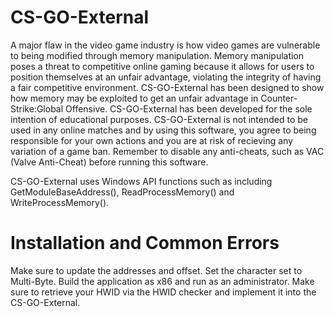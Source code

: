 # CS-GO-External

A major flaw in the video game industry is how video games are vulnerable to being modified through memory manipulation. Memory manipulation poses a threat to competitive online gaming because it allows for users to position themselves at an unfair advantage, violating the integrity of having a fair competitive environment. CS-GO-External has been designed to show how memory may be exploited to get an unfair advantage in Counter-Strike:Global Offensive. CS-GO-External has been developed for the sole intention of educational purposes. CS-GO-External is not intended to be used in any online matches and by using this software, you agree to being responsible for your own actions and you are at risk of recieving any variation of a game ban. Remember to disable any anti-cheats, such as VAC (Valve Anti-Cheat) before running this software. 

CS-GO-External uses Windows API functions such as including GetModuleBaseAddress(), ReadProcessMemory() and WriteProcessMemory().

# Installation and Common Errors
Make sure to update the addresses and offset.
Set the character set to Multi-Byte.
Build the application as x86 and run as an administrator.
Make sure to retrieve your HWID via the HWID checker and implement it into the CS-GO-External.
